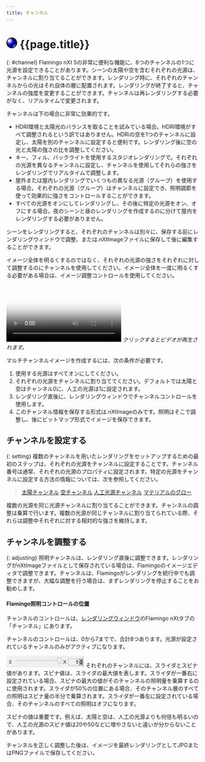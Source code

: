 ```yaml
---
title: チャンネル
---
```


# ![images/render.svg](images/render.svg) {{page.title}}
{: #channel}
Flamingo nXt 5の非常に便利な機能に、8つのチャンネルの1つに光源を設定できることがあります。シーンの太陽や空を含むそれぞれの光源は、チャンネルに割り当てることができます。レンダリング時に、それぞれのチャンネルからの光はそれ自体の層に配置されます。レンダリングが終了すると、チャンネルの強度を変更することができます。チャンネルは再レンダリングする必要がなく、リアルタイムで変更されます。  

チャンネルは下の場合に非常に効果的です。

* HDRI環境と太陽光のバランスを取ることを試みている場合。HDRI環境がすべて調整されるという訳ではありません。HDRiの空を1つのチャンネルに設定し、太陽を別のチャンネルに設定すると便利です。レンダリング後に空の光と太陽の強さの比を調整してください。
* キー、フィル、バックライトを使用するスタジオレンダリングで。それぞれの光源を異なるチャンネルに設定し、チャンネルを使用してそれらの強さをレンダリングでリアルタイムで調整します。
* 屋外または屋内レンダリングでいくつもの異なる光源（グループ）を使用する場合。それぞれの光源（グループ）はチャンネルに設定でき、照明調節を使って効果的に強さをコントロールすることができます。
* すべての光源をオンにしてレンダリングし、その後に特定の光源をオン、オフにする場合。夜のシーンと昼のレンダリングを作成するのに分けて屋内をレンダリングする必要がありません。

シーンをレンダリングすると、それぞれのチャンネルは別々に、保存する前にレンダリングウィンドウで調整、または.nXtImageファイルに保存して後に編集することができます。

イメージ全体を明るくするのではなく、それぞれの光源の強さをそれぞれに対して調整するのにチャンネルを使用してください。イメージ全体を一度に明るくする必要がある場合は、イメージ調整コントロールを使用してください。

<video id="channelsvideo" src="images/flamingo-lights-onoff.mp4" poster="images/flamingo-lights-onoff.jpg" controls preload></video>
*クリックするとビデオが再生されます。*

マルチチャンネルイメージを作成するには、次の条件が必要です。

 1. 使用する光源はすべてオンにしてください。
 2. それぞれの光源をチャンネルに割り当ててください。デフォルトでは太陽と空はチャンネル0に、人工の光源は1に設定されます。
 3. レンダリング直後に、レンダリングウィンドウでチャンネルコントロールを使用します。
 3. このチャンネル情報を保存する形式は.nXtImageのみです。照明はそこで調整し、後にビットマップ形式でイメージを保存できます。

## チャンネルを設定する
{: setting}
複数のチャンネルを用いたレンダリングをセットアップするための最初のステップは、それぞれの光源をチャンネルに設定することです。チャンネル番号は通常、それぞれの光源のプロパティに設定されます。特定の光源をチャンネルに設定する方法の情報については、次を参照してください。

>[太陽チャンネル](sun-and-sky-tabs.html#sun-channel)
>[空チャンネル](sun-and-sky-tabs.html#sky-channel)
>[人工光源チャンネル](lights-tab.html#channel)
>[マテリアルのグロー](documentproperties-flamingo.html#channel)

複数の光源を同じ光源チャンネルに割り当てることができます。チャンネルの調整は乗算で行います。複数の光源が同じチャンネルに割り当てられている際、それらは調整中それぞれに対する相対的な強さを維持します。

## チャンネルを調整する
{: adjusting}
照明チャンネルは、レンダリング直後に調整できます。レンダリングがnXtImageファイルとして保存されている場合は、Flamingoのイメージエディタで調整できます。チャンネルは、Flamingoがレンダリングを続行中でも調整できますが、大幅な調整を行う場合は、まずレンダリングを停止することをお勧めします。

#### Flamingo照明コントロールの位置
チャンネルのコントロールは、[レンダリングウィンドウ](render-window.html)のFlamingo nXtタブの「チャンネル」にあります。

チャンネルのコントロールは、0から7までで、合計8つあります。光源が設定されているチャンネルのみがアクティブになります。

![images/channel-slider.png](images/channel-slider.png)
それぞれのチャンネルには、スライダとスピナ値があります。スピナ値は、スライダの最大値を表します。スライダが一番右に設定されている場合、スピナの最大の値がそのチャンネルの照明量を乗算するのに使用されます。スライダが50%の位置にある場合、そのチャンネル層のすべての照明はスピナ量の半分で乗算されます。スライダが一番左に設定されている場合、そのチャンネルのすべての照明はオフになります。

スピナの値は重要です。例えば、太陽と空は、人工の光源よりも何倍も明るいので、人工の光源のスピナ値は20や50などに増やさないと違いが分からないことがあります。

チャンネルを正しく調整した後は、イメージを最終レンダリングとしてJPGまたはPNGファイルで保存してください。
